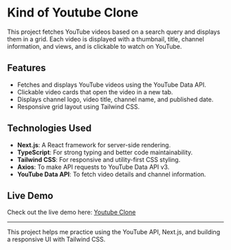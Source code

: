 
# Kind of Youtube Clone

This project fetches YouTube videos based on a search query and displays them in a grid. Each video is displayed with a thumbnail, title, channel information, and views, and is clickable to watch on YouTube.

## Features

-   Fetches and displays YouTube videos using the YouTube Data API.
-   Clickable video cards that open the video in a new tab.
-   Displays channel logo, video title, channel name, and published date.
-   Responsive grid layout using Tailwind CSS.

## Technologies Used

-   **Next.js**: A React framework for server-side rendering.
-   **TypeScript**: For strong typing and better code maintainability.
-   **Tailwind CSS**: For responsive and utility-first CSS styling.
-   **Axios**: To make API requests to YouTube Data API v3.
-   **YouTube Data API**: To fetch video details and channel information.

## Live Demo

Check out the live demo here: [Youtube Clone](https://kinda-youtube-clone.vercel.app/)

----------

This project helps me practice using the YouTube API, Next.js, and building a responsive UI with Tailwind CSS.
